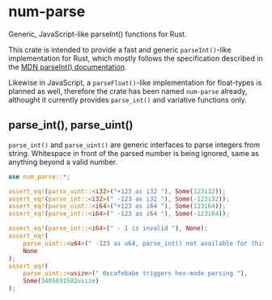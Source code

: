 # num-parse

Generic, JavaScript-like parseInt() functions for Rust.

This crate is intended to provide a fast and generic `parseInt()`-like implementation for Rust, which mostly follows the specification described in the [MDN parseInt() documentation](https://developer.mozilla.org/en-US/docs/Web/JavaScript/Reference/Global_Objects/parseInt).

Likewise in JavaScript, a `parseFloat()`-like implementation for float-types is planned as well, therefore the crate has been named `num-parse` already, althought it currently provides `parse_int()` and variative functions only.

## parse_int(), parse_uint()

`parse_int()` and `parse_uint()` are generic interfaces to parse integers from string. Whitespace in front of the parsed number is being ignored, same as anything beyond a valid number.

```rust
use num_parse::*;

assert_eq!(parse_uint::<i32>("+123 as i32 "), Some(123i32));
assert_eq!(parse_int::<i32>(" -123 as i32 "), Some(-123i32));
assert_eq!(parse_uint::<i64>("+123 as i64 "), Some(123i64));
assert_eq!(parse_int::<i64>(" -123 as i64 "), Some(-123i64));

assert_eq!(parse_int::<i64>(" - 1 is invalid "), None);
assert_eq!(
    parse_uint::<u64>(" -123 as u64, parse_int() not available for this type "),
    None
);
assert_eq!(
    parse_uint::<usize>(" 0xcafebabe triggers hex-mode parsing "),
    Some(3405691582usize)
);
```

